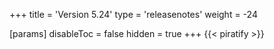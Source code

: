 +++
title = 'Version 5.24'
type = 'releasenotes'
weight = -24

[params]
  disableToc = false
  hidden = true
+++
{{< piratify >}}
